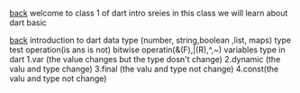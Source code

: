 [back](../README.md)
welcome to class 1 of dart intro sreies in this class we will learn about dart basic




[back](../README.md)
introduction to dart
data type (number, string,boolean ,list, maps)
type test operation(is ans is not)
bitwise operatin(&(F),|(R),^,~)
variables type in dart
1.var (the value changes but the type dosn't change)
2.dynamic (the valu and type change)
3.final (the valu and type not change)
4.const(the valu and type not change)


